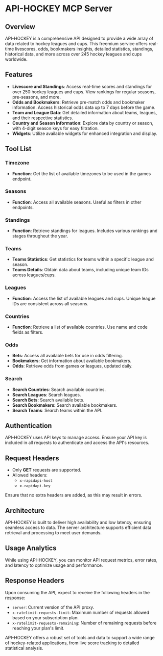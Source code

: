 # API-HOCKEY MCP Server

## Overview

API-HOCKEY is a comprehensive API designed to provide a wide array of data related to hockey leagues and cups. This freemium service offers real-time livescores, odds, bookmakers insights, detailed statistics, standings, historical data, and more across over 245 hockey leagues and cups worldwide.

## Features

- **Livescore and Standings**: Access real-time scores and standings for over 250 hockey leagues and cups. View rankings for regular seasons, pre-seasons, and more.
- **Odds and Bookmakers**: Retrieve pre-match odds and bookmaker information. Access historical odds data up to 7 days before the game.
- **Team and League Data**: Get detailed information about teams, leagues, and their respective statistics.
- **Country and Season Information**: Explore data by country or season, with 4-digit season keys for easy filtration.
- **Widgets**: Utilize available widgets for enhanced integration and display.

## Tool List

### Timezone
- **Function**: Get the list of available timezones to be used in the games endpoint.

### Seasons
- **Function**: Access all available seasons. Useful as filters in other endpoints.

### Standings
- **Function**: Retrieve standings for leagues. Includes various rankings and stages throughout the year.

### Teams
- **Teams Statistics**: Get statistics for teams within a specific league and season.
- **Teams Details**: Obtain data about teams, including unique team IDs across leagues/cups.

### Leagues
- **Function**: Access the list of available leagues and cups. Unique league IDs are consistent across all seasons.

### Countries
- **Function**: Retrieve a list of available countries. Use name and code fields as filters.

### Odds
- **Bets**: Access all available bets for use in odds filtering.
- **Bookmakers**: Get information about available bookmakers.
- **Odds**: Retrieve odds from games or leagues, updated daily.

### Search
- **Search Countries**: Search available countries.
- **Search Leagues**: Search leagues.
- **Search Bets**: Search available bets.
- **Search Bookmakers**: Search available bookmakers.
- **Search Teams**: Search teams within the API.

## Authentication

API-HOCKEY uses API keys to manage access. Ensure your API key is included in all requests to authenticate and access the API's resources.

## Request Headers

- Only **GET** requests are supported.
- Allowed headers:
  - `x-rapidapi-host`
  - `x-rapidapi-key`

Ensure that no extra headers are added, as this may result in errors.

## Architecture

API-HOCKEY is built to deliver high availability and low latency, ensuring seamless access to data. The server architecture supports efficient data retrieval and processing to meet user demands.

## Usage Analytics

While using API-HOCKEY, you can monitor API request metrics, error rates, and latency to optimize usage and performance.

## Response Headers

Upon consuming the API, expect to receive the following headers in the response:

- `server`: Current version of the API proxy.
- `x-ratelimit-requests-limit`: Maximum number of requests allowed based on your subscription plan.
- `x-ratelimit-requests-remaining`: Number of remaining requests before reaching your plan's limit.

API-HOCKEY offers a robust set of tools and data to support a wide range of hockey-related applications, from live score tracking to detailed statistical analysis.